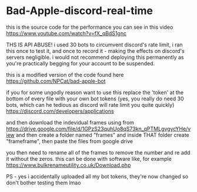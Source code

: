 # Bad-Apple-discord-real-time
this is the source code for the performance you can see in this video https://www.youtube.com/watch?v=fX_qBdS1gnc



THS IS API ABUSE! i used 30 bots to circumvent discord's rate limit, i ran this once to test it, and once to record it - making the effects on discord's servers negligible. i would not recommend deploying this permanently as you're practically begging for your account to be suspended.



this is a modified version of the code found here https://github.com/NPCat/bad-apple-bot

if you for some ungodly reason want to use this replace the 'token' at the bottom of every file with your own bot tokens (yes, you really do need 30 bots, which can he tedious as discord will rate limit you quite quickly)
https://discord.com/developers/applications

and then download the indevidual frames using from https://drive.google.com/file/d/1GPzS23quhUo8qS73kn_qPTMLgvgycYHe/view and then create a folder named "frames" and inside THAT folder create "frameframe", then paste the files from google drive

you then need to rename all of the frames to remove the number and re add it without the zeros. this can be done with software like, for example https://www.bulkrenameutility.co.uk/Download.php

PS - yes i accidentally uploaded all my bot tokens, they're now changed so don't bother testing them lmao
